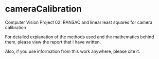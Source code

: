 # cameraCalibration
Computer Vision Project 02: RANSAC and linear least squares for camera calibration

For detailed explanation of the methods used and the mathematics behind them, please view the report that I have written.

Also, if you use information from this work anywhere, please cite it.
